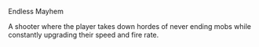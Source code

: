 Endless Mayhem

A shooter where the player takes down hordes of never ending mobs while constantly upgrading their speed and fire rate.
